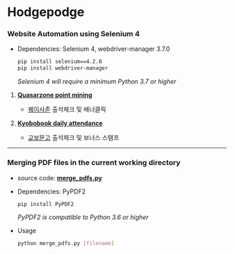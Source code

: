 # Hodgepodge

### Website Automation using Selenium 4
- Dependencies: Selenium 4, webdriver-manager 3.7.0

    ```bash
    pip install selenium==4.2.0
    pip install webdriver-manager
    ```
    _Selenium 4 will require a minimum Python 3.7 or higher_

1. [**Quasarzone point mining**](./python/quasarzone.py)
    - [퀘이사존][quasarzone] 출석체크 및 배너클릭

1. [**Kyobobook daily attendance**](./python/kyobobook.py)
    - [교보문고][kyobo] 출석체크 및 보너스 스탬프

<hr>

### Merging PDF files in the current working directory

- source code: [**merge_pdfs.py**](./python/merge_pdfs.py)

- Dependencies: PyPDF2

    ```bash
    pip install PyPDF2
    ```
    _PyPDF2 is compatible to Python 3.6 or higher_

- Usage
    ```bash
    python merge_pdfs.py [filename]
    ```

[quasarzone]: https://quasarzone.com/
[kyobo]: http://www.kyobobook.co.kr